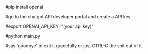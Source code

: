 #pip install openai

#go to the chatgpt API developer portal and create a API key

#export OPENAI_API_KEY="(your api key)"

#python main.py

#say 'goodbye' to exit it gracefully or just CTRL-C the shit out of it.

